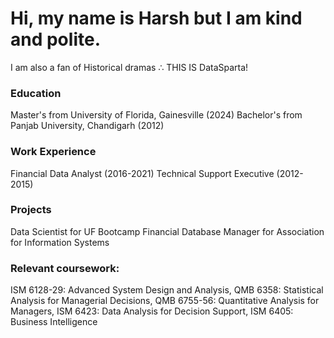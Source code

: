 # Hi, my name is Harsh but I am kind and polite. 
I am also a fan of Historical dramas
∴ THIS IS DataSparta!

### Education
Master's from University of Florida, Gainesville (2024)
Bachelor's from Panjab University, Chandigarh (2012)

### Work Experience
Financial Data Analyst (2016-2021)
Technical Support Executive (2012-2015)

### Projects
Data Scientist for UF Bootcamp
Financial Database Manager for Association for Information Systems

### Relevant coursework: 
ISM 6128-29:   Advanced System Design and Analysis,
QMB 6358:      Statistical Analysis for Managerial Decisions, 
QMB 6755-56: 	 Quantitative Analysis for Managers, 
ISM 6423: 		   Data Analysis for Decision Support, 
ISM 6405: 		   Business Intelligence


 
